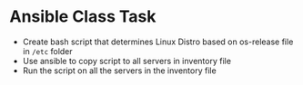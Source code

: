 # Ansible Class Task

- Create bash script that determines Linux Distro based on os-release file 
in `/etc` folder
- Use ansible to copy script to all servers in inventory file
- Run the script on all the servers in the inventory file


